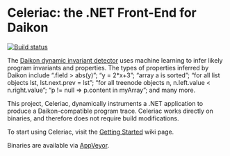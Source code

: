 # Celeriac: the .NET Front-End for Daikon

[![Build status](https://ci.appveyor.com/api/projects/status/t6tbkmsa1dababnu?svg=true)](https://ci.appveyor.com/project/twschiller/daikon-dot-net-front-end)

The [Daikon dynamic invariant detector](http://plse.cs.washington.edu/daikon/) uses machine learning to infer likely program invariants and properties. The types of properties inferred by Daikon include “.field > abs(y)”; “y = 2*x+3”; “array a is sorted”; “for all list objects lst, lst.next.prev = lst”; “for all treenode objects n, n.left.value < n.right.value”; “p != null ⇒ p.content in myArray”; and many more.

This project, Celeriac, dynamically instruments a .NET application to produce a Daikon-compatible program trace. Celeriac works directly on binaries, and therefore does not require build modifications.

To start using Celeriac, visit the [Getting Started](https://github.com/melonhead901/daikon-dot-net-front-end/wiki) wiki page.

Binaries are available via [AppVeyor](https://ci.appveyor.com/project/twschiller/daikon-dot-net-front-end/build/artifacts).
